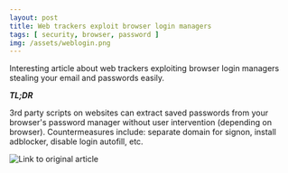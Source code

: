 ```yaml
---
layout: post
title: Web trackers exploit browser login managers
tags: [ security, browser, password ]
img: /assets/weblogin.png
---
```



Interesting article about web trackers exploiting browser login managers stealing your email and passwords easily.


**_TL;DR_**

3rd party scripts on websites can extract saved passwords from your browser's password manager without user intervention (depending on browser).
Countermeasures include: separate domain for signon, install adblocker, disable login autofill, etc.

![Link to original article](https://freedom-to-tinker.com/2017/12/27/no-boundaries-for-user-identities-web-trackers-exploit-browser-login-managers/)
